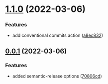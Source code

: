 # [1.1.0](https://github.com/dmijatovic/github-ci-demo/compare/v0.0.1...v1.1.0) (2022-03-06)


### Features

* add conventional commits action ([a8ec832](https://github.com/dmijatovic/github-ci-demo/commit/a8ec83226d10ac73aff6ecda665d061b02b0ce44))



## [0.0.1](https://github.com/dmijatovic/github-ci-demo/compare/v1.0.0...v0.0.1) (2022-03-06)


### Features

* added semantic-release options ([70806cd](https://github.com/dmijatovic/github-ci-demo/commit/70806cd91bd537d56db11075709c12aa449725b3))



